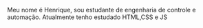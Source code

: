 Meu nome é Henrique, sou estudante de engenharia de controle e automação. Atualmente tenho estudado HTML,CSS e JS
